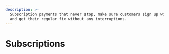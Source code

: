 ```yaml
---
description: >-
  Subscription payments that never stop, make sure customers sign up with ease,
  and get their regular fix without any interruptions.
---
```


# Subscriptions

